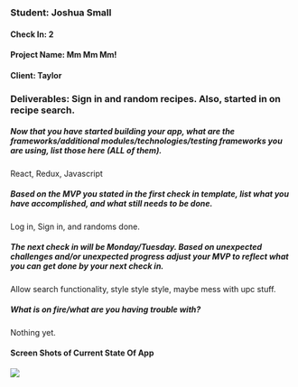 ### Student: Joshua Small

#### Check In: 2

#### Project Name: Mm Mm Mm!

#### Client: Taylor

### Deliverables: Sign in and random recipes. Also, started in on recipe search.

##### Now that you have started building your app, what are the frameworks/additional modules/technologies/testing frameworks you are using, list those here (ALL of them).
React, Redux, Javascript

##### Based on the MVP you stated in the first check in template, list what you have accomplished, and what still needs to be done.
Log in, Sign in, and randoms done.

##### The next check in will be Monday/Tuesday. Based on unexpected challenges and/or unexpected progress adjust your MVP to reflect what you can get done by your next check in.
Allow search functionality, style style style, maybe mess with upc stuff.

##### What is on fire/what are you having trouble with?
Nothing yet.

#### Screen Shots of Current State Of App
![](http://i.imgur.com/bi9eMsm.png)
